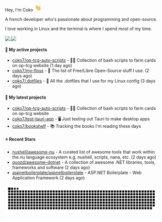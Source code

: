 Hey, I'm Coko <img src="./images/hi.gif" width="25" />

A french developer who's passionate about programming and open-source.

I love working in Linux and the terminal is where I spend most of my time.

<a href="https://github.com/anuraghazra/github-readme-stats">
  <img height=200 align="center" src="https://github-readme-stats.vercel.app/api/top-langs?username=coko7&layout=donut&theme=transparent" />
</a>
<a href="https://github.com/anuraghazra/convoychat">
  <img height=200 align="center" src="https://github-readme-stats.vercel.app/api?username=coko7&show_icons=true&theme=transparent" />
</a>

#### 👷 My active projects

- [coko7/op-tcg-auto-scripts](https://github.com/coko7/op-tcg-auto-scripts) - 🏴‍☠️ Collection of bash scripts to farm cards on op-tcg website (1 day ago)
- [coko7/my-floss](https://github.com/coko7/my-floss) - 🐧 The list of Free/Libre Open-Source stuff I use. (2 days ago)
- [coko7/.dotfiles](https://github.com/coko7/.dotfiles) - 🔧 All the .dotfiles that I use for my Linux config (3 days ago)

#### 🌱 My latest projects

- [coko7/op-tcg-auto-scripts](https://github.com/coko7/op-tcg-auto-scripts) - 🏴‍☠️ Collection of bash scripts to farm cards on op-tcg website
- [coko7/test-tauri-app](https://github.com/coko7/test-tauri-app) - 🖥️ Just testing out Tauri to make desktop apps
- [coko7/bookshelf](https://github.com/coko7/bookshelf) - 📚 Tracking the books I&#39;m reading these days 

#### ⭐ Recent Stars

- [nushell/awesome-nu](https://github.com/nushell/awesome-nu) - A curated list of awesome tools that work within the nu language ecosystem e.g. nushell, scripts, nana, etc. (2 days ago)
- [quozd/awesome-dotnet](https://github.com/quozd/awesome-dotnet) - A collection of awesome .NET libraries, tools, frameworks and software (2 days ago)
- [aspnetboilerplate/aspnetboilerplate](https://github.com/aspnetboilerplate/aspnetboilerplate) - ASP.NET Boilerplate - Web Application Framework (2 days ago)

<picture>
  <source media="(prefers-color-scheme: dark)"  srcset="https://raw.githubusercontent.com/Coko7/Coko7/snake/github-contribution-grid-snake-dark.svg">
  <source media="(prefers-color-scheme: light)" srcset="https://raw.githubusercontent.com/Coko7/Coko7/snake/github-contribution-grid-snake-light.svg">
  <img align="center" alt="GitHub Contribution Snake" src="https://raw.githubusercontent.com/Coko7/Coko7/snake/github-contribution-grid-snake-light.svg">
</picture>
